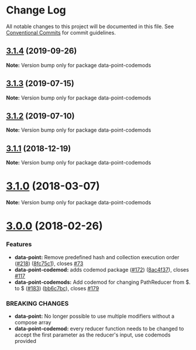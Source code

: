 # Change Log

All notable changes to this project will be documented in this file.
See [Conventional Commits](https://conventionalcommits.org) for commit guidelines.

## [3.1.4](https://github.com/ViacomInc/data-point/tree/master/packages/data-point-codemods/compare/data-point-codemods@3.1.3...data-point-codemods@3.1.4) (2019-09-26)

**Note:** Version bump only for package data-point-codemods





## [3.1.3](https://github.com/ViacomInc/data-point/tree/master/packages/data-point-codemods/compare/data-point-codemods@3.1.2...data-point-codemods@3.1.3) (2019-07-15)

**Note:** Version bump only for package data-point-codemods





<a name="3.1.2"></a>
## [3.1.2](https://github.com/ViacomInc/data-point/tree/master/packages/data-point-codemods/compare/data-point-codemods@3.1.2-0...data-point-codemods@3.1.2) (2019-07-10)




**Note:** Version bump only for package data-point-codemods

<a name="3.1.1"></a>
## [3.1.1](https://github.com/ViacomInc/data-point/compare/data-point-codemods@3.1.1-0...data-point-codemods@3.1.1) (2018-12-19)




**Note:** Version bump only for package data-point-codemods

<a name="3.1.0"></a>
# [3.1.0](https://github.com/ViacomInc/data-point/compare/v3.0.0...v3.1.0) (2018-03-07)




**Note:** Version bump only for package data-point-codemods

<a name="3.0.0"></a>
# [3.0.0](https://github.com/ViacomInc/data-point/compare/v2.0.0...v3.0.0) (2018-02-26)


### Features

* **data-point:** Remove predefined hash and collection execution order ([#218](https://github.com/ViacomInc/data-point/issues/218)) ([8fc75c1](https://github.com/ViacomInc/data-point/commit/8fc75c1)), closes [#73](https://github.com/ViacomInc/data-point/issues/73)
* **data-point-codemod:** adds codemod package ([#172](https://github.com/ViacomInc/data-point/issues/172)) ([8ac4f37](https://github.com/ViacomInc/data-point/commit/8ac4f37)), closes [#117](https://github.com/ViacomInc/data-point/issues/117)
* **data-point-codemods:** Add codemod for changing PathReducer from $. to $ ([#183](https://github.com/ViacomInc/data-point/issues/183)) ([bb6c7bc](https://github.com/ViacomInc/data-point/commit/bb6c7bc)), closes [#179](https://github.com/ViacomInc/data-point/issues/179)


### BREAKING CHANGES

* **data-point:** No longer possible to use multiple modifiers without a compose array
* **data-point-codemod:** every reducer function needs to be changed to accept the first parameter as the
reducer's input, use codemods provided
